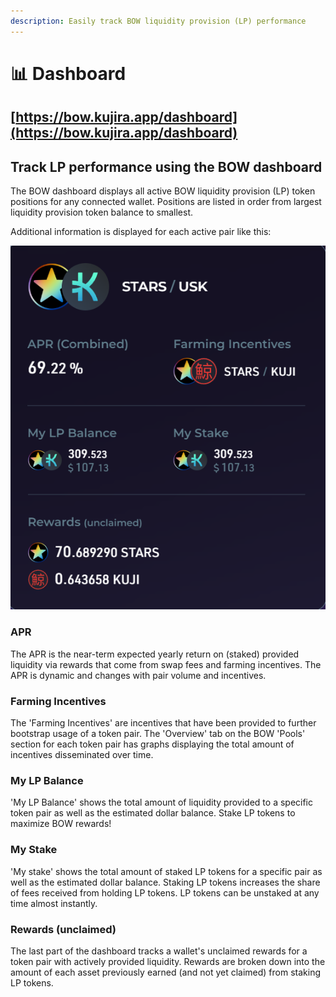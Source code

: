 ```yaml
---
description: Easily track BOW liquidity provision (LP) performance
---
```


# 📊 Dashboard

## [https://bow.kujira.app/dashboard](https://bow.kujira.app/dashboard)

## Track LP performance using the BOW dashboard

The BOW dashboard displays all active BOW liquidity provision (LP) token positions for any connected wallet. Positions are listed in order from largest liquidity provision token balance to smallest.&#x20;

Additional information is displayed for each active pair like this:

&#x20;                                     <img src="../../.gitbook/assets/image (8).png" alt="" data-size="original">

### APR

The APR is the near-term expected yearly return on (staked) provided liquidity via rewards that come from swap fees and farming incentives. The APR is dynamic and changes with pair volume and incentives.

### Farming Incentives

The 'Farming Incentives' are incentives that have been provided to further bootstrap usage of a token pair. The 'Overview' tab on the BOW 'Pools' section for each token pair has graphs displaying the total amount of incentives disseminated over time.

### My LP Balance

'My LP Balance' shows the total amount of liquidity provided to a specific token pair as well as the estimated dollar balance. Stake LP tokens to maximize BOW rewards!&#x20;

### My Stake

'My stake' shows the total amount of staked LP tokens for a specific pair as well as the estimated dollar balance. Staking LP tokens increases the share of fees received from holding LP tokens. LP tokens can be unstaked at any time almost instantly.&#x20;

### Rewards (unclaimed)

The last part of the dashboard tracks a wallet's unclaimed rewards for a token pair with actively provided liquidity. Rewards are broken down into the amount of each asset previously earned (and not yet claimed) from staking LP tokens.&#x20;
